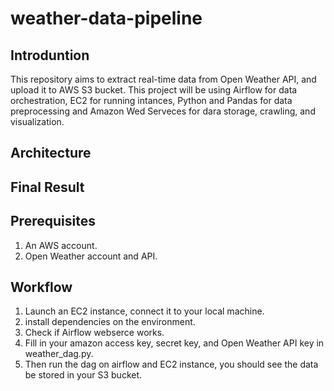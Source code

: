 # weather-data-pipeline
## Introduntion
This repository aims to extract real-time data from Open Weather API, and upload it to AWS S3 bucket. This project will be using Airflow for data orchestration, EC2 for running intances, Python and Pandas for data preprocessing and Amazon Wed Serveces for dara storage, crawling, and visualization. 

## Architecture

## Final Result

## Prerequisites 
1. An AWS account.
2. Open Weather account and API.

## Workflow
1. Launch an EC2 instance, connect it to your local machine.
2. install dependencies on the environment.
3. Check if Airflow webserce works.
4. Fill in your amazon access key, secret key, and Open Weather API key in weather_dag.py.
5. Then run the dag on airflow and EC2 instance, you should see the data be stored in your S3 bucket.